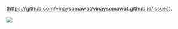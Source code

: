 (https://github.com/vinaysomawat/vinaysomawat.github.io/issues). 


<a href="https://certification.w3schools.com/w3certified.asp?id=13023252">
      <img src="https://certification.w3schools.com/w3certified_logo.png" border="0" /><img scr="https://certification.w3schools.com/w3certified_logo.png"/></a>
